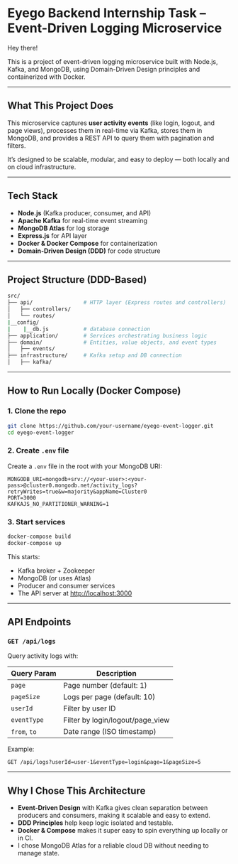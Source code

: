 # Eyego Backend Internship Task – Event-Driven Logging Microservice

Hey there!

This is a project of event-driven logging microservice built with Node.js, Kafka, and MongoDB, using Domain-Driven Design principles and containerized with Docker.

---

## What This Project Does

This microservice captures **user activity events** (like login, logout, and page views), processes them in real-time via Kafka, stores them in MongoDB, and provides a REST API to query them with pagination and filters.

It’s designed to be scalable, modular, and easy to deploy — both locally and on cloud infrastructure.

---

## Tech Stack

- **Node.js** (Kafka producer, consumer, and API)
- **Apache Kafka** for real-time event streaming
- **MongoDB Atlas** for log storage
- **Express.js** for API layer
- **Docker & Docker Compose** for containerization
- **Domain-Driven Design (DDD)** for code structure

---

## Project Structure (DDD-Based)

```bash
src/
├── api/                # HTTP layer (Express routes and controllers)
│   ├── controllers/
│   └── routes/
|__config/
|    |__db.js           # database connection
├── application/        # Services orchestrating business logic
├── domain/             # Entities, value objects, and event types
│   ├── events/
├── infrastructure/     # Kafka setup and DB connection
│   ├── kafka/
```

---

## How to Run Locally (Docker Compose)

### 1. Clone the repo

```bash
git clone https://github.com/your-username/eyego-event-logger.git
cd eyego-event-logger
```

### 2. Create `.env` file

Create a `.env` file in the root with your MongoDB URI:

```env
MONGODB_URI=mongodb+srv://<your-user>:<your-pass>@cluster0.mongodb.net/activity_logs?retryWrites=true&w=majority&appName=Cluster0
PORT=3000
KAFKAJS_NO_PARTITIONER_WARNING=1     
```

### 3. Start services

```bash
docker-compose build
docker-compose up
```

This starts:

- Kafka broker + Zookeeper
- MongoDB (or uses Atlas)
- Producer and consumer services
- The API server at [http://localhost:3000](http://localhost:3000)

---

## API Endpoints

### `GET /api/logs`

Query activity logs with:

| Query Param  | Description                      |
| ------------ | -------------------------------- |
| `page`       | Page number (default: 1)         |
| `pageSize`   | Logs per page (default: 10)      |
| `userId`     | Filter by user ID                |
| `eventType`  | Filter by login/logout/page_view |
| `from`, `to` | Date range (ISO timestamp)       |

Example:

```
GET /api/logs?userId=user-1&eventType=login&page=1&pageSize=5
```

---

## Why I Chose This Architecture

- **Event-Driven Design** with Kafka gives clean separation between producers and consumers, making it scalable and easy to extend.
- **DDD Principles** help keep logic isolated and testable.
- **Docker & Compose** makes it super easy to spin everything up locally or in CI.
- I chose MongoDB Atlas for a reliable cloud DB without needing to manage state.
